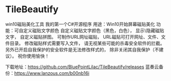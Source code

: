 # TileBeautify
win10磁贴美化工具
我的第一个C#开源程序
用途：Win10开始屏幕磁贴美化
功能：可自定义磁贴文字颜色
自定义磁贴文字颜色（黑色，白色），
显示\隐藏磁贴文字，
自定义磁贴拼图。
可制作URL网址磁贴，
URL磁贴可打开网址、文件、文件目录。
修改磁贴样式需要写入文件，
请无视某些可能的杀毒安全软件的拦截。
另外已开启自我保护的安全软件是无法修改样式的，
除非关闭其自我保护（不建议）。
祝你使用愉快！

下载地址：https://github.com/BluePointLilac/TileBeautify/releases
蓝奏云备份：https://www.lanzous.com/b00nb16i
